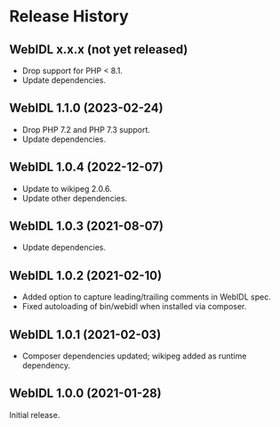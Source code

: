 # Release History

## WebIDL x.x.x (not yet released)
* Drop support for PHP < 8.1.
* Update dependencies.

## WebIDL 1.1.0 (2023-02-24)
* Drop PHP 7.2 and PHP 7.3 support.
* Update dependencies.

## WebIDL 1.0.4 (2022-12-07)
* Update to wikipeg 2.0.6.
* Update other dependencies.

## WebIDL 1.0.3 (2021-08-07)
* Update dependencies.

## WebIDL 1.0.2 (2021-02-10)
* Added option to capture leading/trailing comments in WebIDL spec.
* Fixed autoloading of bin/webidl when installed via composer.

## WebIDL 1.0.1 (2021-02-03)
* Composer dependencies updated; wikipeg added as runtime dependency.

## WebIDL 1.0.0 (2021-01-28)
Initial release.
